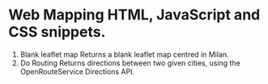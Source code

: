 # Web Mapping HTML, JavaScript and CSS snippets. 

1. Blank leaflet map
   Returns a blank leaflet map centred in Milan.
2. Do Routing
   Returns directions between two given cities, using the OpenRouteService Directions API. 
